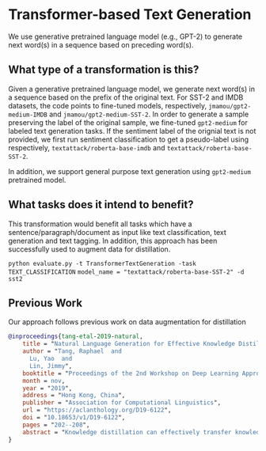 # Transformer-based Text Generation
We use generative pretrained language model (e.g., GPT-2) to generate next word(s) in a sequence based on preceding word(s).

## What type of a transformation is this?
Given a generative pretrained language model, we generate next word(s) in a sequence based on the prefix of the original text. For SST-2 and IMDB datasets, the code points to fine-tuned models, respectively, ```jmamou/gpt2-medium-IMDB``` and ```jmamou/gpt2-medium-SST-2```.
In order to generate a sample preserving the label of the original sample, we fine-tuned ```gpt2-medium``` for labeled text generation tasks. If the sentiment label of the orignial text is not provided, we first run sentiment classification to get a pseudo-label using respectively, ```textattack/roberta-base-imdb``` and ```textattack/roberta-base-SST-2```.

In addition, we support general purpose text generation using ```gpt2-medium``` pretrained model.


## What tasks does it intend to benefit?
This transformation would benefit all tasks which have a sentence/paragraph/document as input like text classification, text generation and text tagging. In addition, this approach has been successfully used to augment data for distillation.

```python evaluate.py -t TransformerTextGeneration -task TEXT_CLASSIFICATION```
```model_name = "textattack/roberta-base-SST-2" -d sst2```


## Previous Work
Our approach follows previous work on data augmentation for distillation
```bibtex
@inproceedings{tang-etal-2019-natural,
    title = "Natural Language Generation for Effective Knowledge Distillation",
    author = "Tang, Raphael  and
      Lu, Yao  and
      Lin, Jimmy",
    booktitle = "Proceedings of the 2nd Workshop on Deep Learning Approaches for Low-Resource NLP (DeepLo 2019)",
    month = nov,
    year = "2019",
    address = "Hong Kong, China",
    publisher = "Association for Computational Linguistics",
    url = "https://aclanthology.org/D19-6122",
    doi = "10.18653/v1/D19-6122",
    pages = "202--208",
    abstract = "Knowledge distillation can effectively transfer knowledge from BERT, a deep language representation model, to traditional, shallow word embedding-based neural networks, helping them approach or exceed the quality of other heavyweight language representation models. As shown in previous work, critical to this distillation procedure is the construction of an unlabeled transfer dataset, which enables effective knowledge transfer. To create transfer set examples, we propose to sample from pretrained language models fine-tuned on task-specific text. Unlike previous techniques, this directly captures the purpose of the transfer set. We hypothesize that this principled, general approach outperforms rule-based techniques. On four datasets in sentiment classification, sentence similarity, and linguistic acceptability, we show that our approach improves upon previous methods. We outperform OpenAI GPT, a deep pretrained transformer, on three of the datasets, while using a single-layer bidirectional LSTM that runs at least ten times faster.",
}
```
